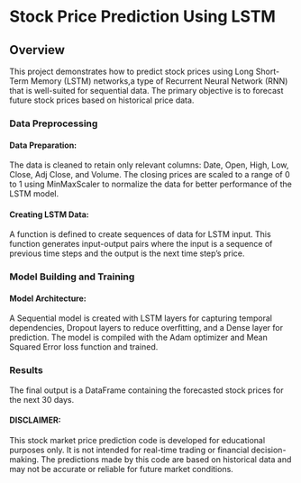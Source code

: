 # Stock Price Prediction Using LSTM

## Overview

This project demonstrates how to predict stock prices using Long Short-Term Memory (LSTM) networks,a type of Recurrent Neural Network (RNN) that is well-suited for sequential data.
The primary objective is to forecast future stock prices based on historical price data.

### Data Preprocessing
#### Data Preparation:
The data is cleaned to retain only relevant columns: Date, Open, High, Low, Close, Adj Close, and Volume.
The closing prices are scaled to a range of 0 to 1 using MinMaxScaler to normalize the data for better performance of the LSTM model.
#### Creating LSTM Data:
A function is defined to create sequences of data for LSTM input.
This function generates input-output pairs where the input is a sequence of previous time steps and the output is the next time step’s price.

### Model Building and Training
#### Model Architecture:
A Sequential model is created with LSTM layers for capturing temporal dependencies, Dropout layers to reduce overfitting, and a Dense layer for prediction.
The model is compiled with the Adam optimizer and Mean Squared Error loss function and trained.
### Results
The final output is a DataFrame containing the forecasted stock prices for the next 30 days.

#### DISCLAIMER: 
This stock market price prediction code is developed for educational purposes only. 
It is not intended for real-time trading or financial decision-making.
The predictions made by this code are based on historical data and may not be accurate or reliable for future market conditions.
